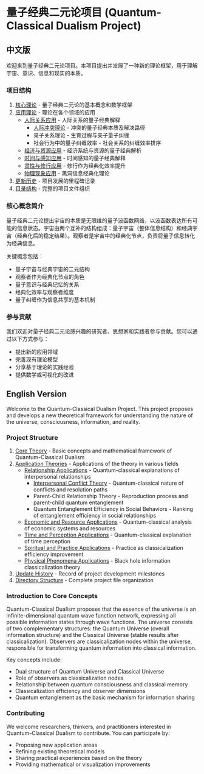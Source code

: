 # 量子经典二元论项目 (Quantum-Classical Dualism Project)

## 中文版

欢迎来到量子经典二元论项目。本项目提出并发展了一种新的理论框架，用于理解宇宙、意识、信息和现实的本质。

### 项目结构

1. [核心理论](core.md) - 量子经典二元论的基本概念和数学框架
2. [应用理论](applications/) - 理论在各个领域的应用
   - [人际关系应用](applications/relationships/) - 人际关系的量子经典解释
     - [人际冲突理论](applications/relationships/interpersonal_conflicts.md) - 冲突的量子经典本质及解决路径
     - 亲子关系理论 - 生育过程与亲子量子纠缠
     - 社会行为中的量子纠缠效率 - 社会关系的纠缠效率排序
   - [经济与资源应用](applications/economics/) - 经济系统与资源的量子经典解析
   - [时间与感知应用](applications/perception/) - 时间感知的量子经典解释
   - [灵性与修行应用](applications/spiritual/) - 修行作为经典化效率提升
   - [物理现象应用](applications/physics/) - 黑洞信息经典化理论
3. [更新历史](update_history.md) - 项目发展的里程碑记录
4. [目录结构](directory_structure.md) - 完整的项目文件组织

### 核心概念简介

量子经典二元论提出宇宙的本质是无限维的量子波函数网络，以波函数表达所有可能的信息状态。宇宙由两个互补的结构组成：量子宇宙（整体信息结构）和经典宇宙（经典化后的稳定结果）。观察者是宇宙中的经典化节点，负责将量子信息转化为经典信息。

关键概念包括：
- 量子宇宙与经典宇宙的二元结构
- 观察者作为经典化节点的角色
- 量子意识与经典记忆的关系
- 经典化效率与观察者维度
- 量子纠缠作为信息共享的基本机制

### 参与贡献

我们欢迎对量子经典二元论感兴趣的研究者、思想家和实践者参与贡献。您可以通过以下方式参与：
- 提出新的应用领域
- 完善现有理论模型
- 分享基于理论的实践经验
- 提供数学或可视化的改进

## English Version

Welcome to the Quantum-Classical Dualism Project. This project proposes and develops a new theoretical framework for understanding the nature of the universe, consciousness, information, and reality.

### Project Structure

1. [Core Theory](core.md) - Basic concepts and mathematical framework of Quantum-Classical Dualism
2. [Application Theories](applications/) - Applications of the theory in various fields
   - [Relationship Applications](applications/relationships/) - Quantum-classical explanations of interpersonal relationships
     - [Interpersonal Conflict Theory](applications/relationships/interpersonal_conflicts.md) - Quantum-classical nature of conflicts and resolution paths
     - Parent-Child Relationship Theory - Reproduction process and parent-child quantum entanglement
     - Quantum Entanglement Efficiency in Social Behaviors - Ranking of entanglement efficiency in social relationships
   - [Economic and Resource Applications](applications/economics/) - Quantum-classical analysis of economic systems and resources
   - [Time and Perception Applications](applications/perception/) - Quantum-classical explanation of time perception
   - [Spiritual and Practice Applications](applications/spiritual/) - Practice as classicalization efficiency improvement
   - [Physical Phenomena Applications](applications/physics/) - Black hole information classicalization theory
3. [Update History](update_history.md) - Record of project development milestones
4. [Directory Structure](directory_structure.md) - Complete project file organization

### Introduction to Core Concepts

Quantum-Classical Dualism proposes that the essence of the universe is an infinite-dimensional quantum wave function network, expressing all possible information states through wave functions. The universe consists of two complementary structures: the Quantum Universe (overall information structure) and the Classical Universe (stable results after classicalization). Observers are classicalization nodes within the universe, responsible for transforming quantum information into classical information.

Key concepts include:
- Dual structure of Quantum Universe and Classical Universe
- Role of observers as classicalization nodes
- Relationship between quantum consciousness and classical memory
- Classicalization efficiency and observer dimensions
- Quantum entanglement as the basic mechanism for information sharing

### Contributing

We welcome researchers, thinkers, and practitioners interested in Quantum-Classical Dualism to contribute. You can participate by:
- Proposing new application areas
- Refining existing theoretical models
- Sharing practical experiences based on the theory
- Providing mathematical or visualization improvements
